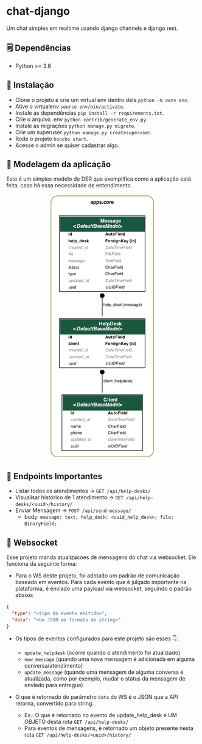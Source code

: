 # chat-django

Um chat simples em realtime usando django channels e django rest.

## 🗒 Dependências

- Python >= 3.6

## 🔧 Instalação

- Clone o projeto e crie um virtual env dentro dele ```python -m venv env```.
- Ative o virtualenv ```source env/bin/activate```.
- Instale as dependências ```pip install -r requirements.txt```.
- Crie o arquivo .env ```python contrib/generate_env.py```.
- Instale as migrações ```python manage.py migrate```.
- Crie um superuser ```python manage.py createsuperuser```.
- Rode o projeto ```honcho start```.
- Acesse o admin se quiser cadastrar algo.

## 🎨 Modelagem da aplicação

Este é um simples modelo de DER que exemplifica como a aplicação está feita, caso há essa necessidade de entendimento.

<p align="center">
  <img src="https://github.com/gabrielloliveira/chat-django/blob/master/gh-images/diagrama-core.png" alt="Diagrama DER da aplicação">
</p>

## 📱 Endpoints Importantes

- Listar todos os atendimentos -> ```GET /api/help-desks/```
- Visualisar histórico de 1 atendimento -> ```GET /api/help-desks/<uuid>/history/```
- Enviar Mensagem -> ```POST /api/send-message/```
    - body: ```message: text; help_desk: <uuid_help_desk>; file: BinaryField;```


## 🚀 Websocket

Esse projeto manda atualizacoes de mensagens do chat via websocket. Ele funciona da seguinte forma:

- Para o WS deste projeto, foi adotado um padrão de comunicação baseado em eventos. Para cada evento que é julgado
  importante na plataforma, é enviado uma payload via websocket, seguindo o padrão abaixo:
```json
{
  "type": "<tipo do evento emitido>",
  "data": "<Um JSON em formato de string>"
}
```
- Os tipos de eventos configurados para este projeto são esses 👇:
  - ```update_helpdesk``` (ocorre quando o atendimento foi atualizado)
  - ```new_message``` (quando uma nova mensagem é adicionada em alguma conversa/atendimento)
  - ```update_message``` (quando uma mensagem de alguma conversa é atualizada, como por exemplo, mudar o status da 
    mensagem de enviado para entregue)

- O que é retornado do parâmetro ```data``` do WS é o JSON que a API retorna, convertido para string. 
  - Ex.: O que é retornado no evento de update_help_desk é UM OBJETO desta rota ```GET /api/help-desks/```
  - Para eventos de mensagens, é retornado um objeto presente nesta rota ```GET /api/help-desks/<uuid>/history/```

